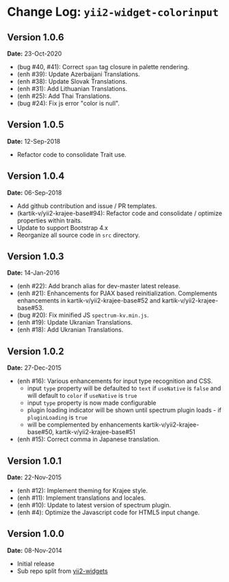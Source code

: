 Change Log: `yii2-widget-colorinput`
====================================

## Version 1.0.6

**Date:** 23-Oct-2020

- (bug #40, #41): Correct `span` tag closure in palette rendering.
- (enh #39): Update Azerbaijani Translations.
- (enh #38): Update Slovak Translations.
- (enh #31): Add Lithuanian Translations.
- (enh #25): Add Thai Translations.
- (bug #24): Fix js error "color is null".

## Version 1.0.5

**Date:** 12-Sep-2018

- Refactor code to consolidate Trait use.

## Version 1.0.4

**Date:** 06-Sep-2018

- Add github contribution and issue / PR templates.
- (kartik-v/yii2-krajee-base#94): Refactor code and consolidate / optimize properties within traits.
- Update to support Bootstrap 4.x
- Reorganize all source code in `src` directory.

## Version 1.0.3

**Date:** 14-Jan-2016

- (enh #22): Add branch alias for dev-master latest release.
- (enh #21): Enhancements for PJAX based reinitialization. Complements enhancements in kartik-v/yii2-krajee-base#52 and kartik-v/yii2-krajee-base#53.
- (bug #20): Fix minified JS `spectrum-kv.min.js`.
- (enh #19): Update Ukranian Translations.
- (enh #18): Add Ukranian Translations.

## Version 1.0.2

**Date:** 27-Dec-2015

- (enh #16): Various enhancements for input type recognition and CSS.
    - input `type` property will be defaulted to `text` if `useNative` is `false` and will default to `color` if `useNative` is `true`
    - input `type` property is now made configurable
    - plugin loading indicator will be shown until spectrum plugin loads - if `pluginLoading` is `true`
    - will be complemented by enhancements kartik-v/yii2-krajee-base#50, kartik-v/yii2-krajee-base#51
- (enh #15): Correct comma in Japanese translation.

## Version 1.0.1

**Date:** 22-Nov-2015

- (enh #12): Implement theming for Krajee style.
- (enh #11): Implement translations and locales.
- (enh #10): Update to latest version of spectrum plugin.
- (enh #4): Optimize the Javascript code for HTML5 input change.

## Version 1.0.0

**Date:** 08-Nov-2014

- Initial release 
- Sub repo split from [yii2-widgets](https://github.com/kartik-v/yii2-widgets)